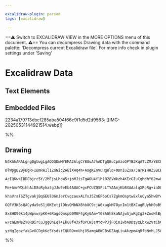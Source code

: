 ```yaml
---

excalidraw-plugin: parsed
tags: [excalidraw]

---
```

==⚠  Switch to EXCALIDRAW VIEW in the MORE OPTIONS menu of this document. ⚠== You can decompress Drawing data with the command palette: 'Decompress current Excalidraw file'. For more info check in plugin settings under 'Saving'


# Excalidraw Data

## Text Elements
## Embedded Files
2234a179713dbcf285aba504f66c9f1d5d2d9563: [[IMG-20250531144921514.webp]]

%%
## Drawing
```compressed-json
N4KAkARALgngDgUwgLgAQQQDwMYEMA2AlgCYBOuA7hADTgQBuCpAzoQPYB2KqATLZMzYBXUtiRoIACyhQ4zZAHoFAc0JRJQgEYA6bGwC2CgF7N6hbEcK4OCtptbErHALRY8RMpWdx8Q1TdIEfARcZgRmBShcZQUebQBGOJ4aOiCEfQQOKGZuAG1wMFAwYogSbggAZUwALQAxAGtNABEAJRTiyFhEcsJ9aKR+EsxuZ3iAdgA2Ce0ATnGeGYmAVhmA

DlWpgBZByBgR+IBmRe1l1ZnNic2ABiX4q4m+AsgKEnVuHgOlq+0DniuZxa/JarRIHHZSBCEZTSbjxJZjGYJOYbc4HCY3MZLcHWZTBbhXcHMKCkNj1BAAYTY+DYpHKxOszDguECWXaJU0uGw9WUJKEHGIlOptIk9I4jOZmSgbMgADNCPh8BVYHiJJJORpAtKIESSWSAOqvSSwwnE0kIJUwFXoQQeLW86EccI5NDxcFsJnYNR7F1XAlPCC8/mO5jO1

AcIQKwkIBDEbjrc5Y/2MFjsLhoW5+joMJisTgAOU4Ylh1028VWkzh4KEcGIuCgMdhY02mwOB3imxmSx4d3BhGYTTS9djaBlBDC4J5wjgAEliKHcgBdcGaYT8gCiwQyWXnS/9RA49W44cje7YXIbaGJQgQ4LlwVn5R4H02uHGMzGh2ImmwMp4qyWuAcl8mwylM2AzDK8TEEsxA8MQnYTAcWrMO44ioPkHRgK6TxYU8u5ZoQ/JYOUuBXFqMrkBkD5o

Me+AmnWQihhAiD8oRyhatgJJwEeEb4AUAC+gxFCUZQSFcLTYAAmjKbBXAAalqXRoRg+iaDGtaaHi4LDGgzjdmM2jlpsqybDwzYLJ8Yzgt6qDOGMVybLM9y/EcxlPgc2z+i8xBvC6dw/GMPAIgCzbGc22FZpIkLQlKLrdic8QPC2FxnNcnbYhwuJoZmJQ6mago0uUADE8QIKVpVahyXKTnyApUoVIrkGKTIslKt7yoqyrKWq2AagM/p5fqhrGgNpp

khaVralSZTgvakjBqGEUlO6nJerCvqzauxALTxJ5ZmEF6oCs7ZgkmOaptwExluCya5hwBYcEWLqfDMvwTGMH1VjWdaHeMHYdpipk8F8vb9oOh1Xje/o1TOc55Ph7JbRu6SSju4L7oeEi5LkADidj7gA+jjhCkPgBPxNoFAIJocALguWrUuew6oKO+DjgNqF5DhS3FPEeHgtgjFQAYTR1rg3DCSU+jEAAClxoaSyUjEIAA8vYJBOAOo4Rtk3Cs+zm

GQFV3KBsQACyda9eS1j0KEetjlDhsQMbNX8hbUC9cjW6xagkM7OynIm1tBXCugRUyhH0oB9Vpsqx6a1oOi/tGzSxBMO7nubpK3B+zhKekGnpAh8VEcylH+eF3Hq2wPiycQHemS4Bkcl9oQmlofrCA4fxTyCf6hFpzp6CvhAAngPhEC4HAcBKj9EsFNAUUZOUtakIegwMIQCAUAAQoHrt1UKJel5HG+C6QrXTvW+hKrqFL1aHEAlWVL9shA5+X9fe

8x8HD90k14pWpvw/pKK+6RagdQmspG0M0F4gKyGAm+Y0EAGh8kaNAjwSjwKgIg2+ZooHlBgbGM+IhP7pBaMIB0ToRpYNIaA6+VdPQ1x9Dld+dCEHX1qJwKAtQm7yhsomWhF96HgO4RUQgRg0J/BIcIjh6QAAqWAoAAEEiDKDTOgYIMo2pwPYTg6+s9SAqIvmwCgUVcDM1ojIsh+g1z8mUSYsxIRmaT0ccAvRiCHEkgoPI+AylTZvxQiSBUAANWEq

w/zaEmMsZY8RDirCuJggQnEqT4Eku8f43xfQPCWJsMYqwPJjFOiUIwbADDzyzLbXw2VtCbC7JcTYAlrEiP0BQ2qO0JABI3jyEg4jJEZO6aQXp9ZuLpkGSQM2bA052MAsEZmndxmHwaqgSWEAd5UhcaQZQHIAAU+lqC8HGAc/ZqBvhLAAJRahaAgZQEZmTlC2bsj4BJeAHBec8g5ZzLlNN0bIqAeCyRxygKmUMViF4USbgga5REhmZQqSURu7dma5

yzNgIgozfakGvOCDgkKc5YsdstIQUB9xoUhj85amgABWCBsDZAqLiuAkzpm4qRfbNmhLJ50sIIweRZT8Dws6H4whaRuWcA4kLAwvjug0V4ujM8ZJ5kO3RqEFR3LeX8t2nRf0FEDAVFFcC8VI4HZjzAH3WU8pwgSx7vxIAA==
```
%%